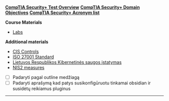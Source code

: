 **[CompTIA Security+ Test Overview](CompTIA%20Security+/CompTIA%20Security+%20Test%20Overview.md)**
**[CompTIA Security+ Domain Objectives](CompTIA%20Security+/CompTIA%20Security+%20Domain%20Objectives.md)**
**[CompTIA Security+ Acronym list](CompTIA%20Security+/CompTIA%20Security+%20Acronym%20list.md)**

**Course Materials**
- [Labs](CompTIA%20Security+/Labs.md)

**Additional materials**

- [CIS Controls](CIS%20Controls/CIS%20Controls.md)
- [ISO 27001 Standard](ISO27001/ISO%2027001%20Standard.md)
- [Lietuvos Respublikos Kibernetinės saugos įstatymas](LR%20Kibernetinės%20saugos%20įstatymas/Lietuvos%20Respublikos%20Kibernetinės%20saugos%20įstatymas.md)
- [NIS2 measures](NIS2/NIS2%20measures.md)

- [ ] Padaryti pagal outline medžiagą
- [ ] Padaryti aprašymą kad patys susikonfigūruotu tinkamai obsidian ir susidėtų reikiamus pluginus

****